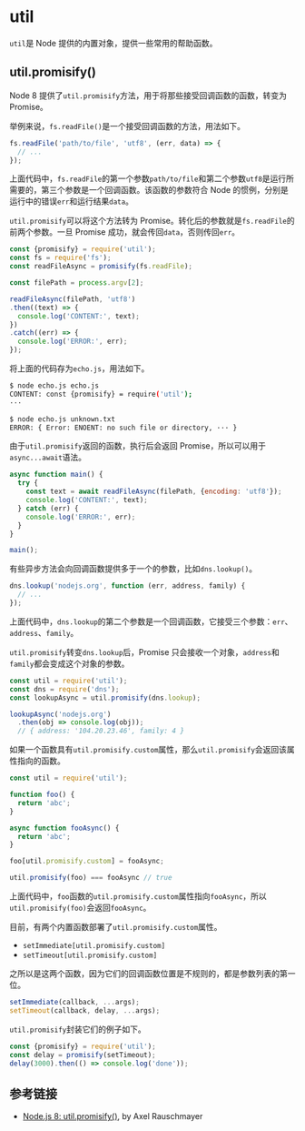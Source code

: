 # util

`util`是 Node 提供的内置对象，提供一些常用的帮助函数。

## util.promisify()

Node 8 提供了`util.promisify`方法，用于将那些接受回调函数的函数，转变为 Promise。

举例来说，`fs.readFile()`是一个接受回调函数的方法，用法如下。

```javascript
fs.readFile('path/to/file', 'utf8', (err, data) => {
  // ...
});
```

上面代码中，`fs.readFile`的第一个参数`path/to/file`和第二个参数`utf8`是运行所需要的，第三个参数是一个回调函数。该函数的参数符合 Node 的惯例，分别是运行中的错误`err`和运行结果`data`。

`util.promisify`可以将这个方法转为 Promise。转化后的参数就是`fs.readFile`的前两个参数。一旦 Promise 成功，就会传回`data`，否则传回`err`。

```javascript
const {promisify} = require('util');
const fs = require('fs');
const readFileAsync = promisify(fs.readFile);

const filePath = process.argv[2];

readFileAsync(filePath, 'utf8')
.then((text) => {
  console.log('CONTENT:', text);
})
.catch((err) => {
  console.log('ERROR:', err);
});
```

将上面的代码存为`echo.js`，用法如下。

```bash
$ node echo.js echo.js
CONTENT: const {promisify} = require('util');
···

$ node echo.js unknown.txt
ERROR: { Error: ENOENT: no such file or directory, ··· }
```

由于`util.promisify`返回的函数，执行后会返回 Promise，所以可以用于`async...await`语法。

```javascript
async function main() {
  try {
    const text = await readFileAsync(filePath, {encoding: 'utf8'});
    console.log('CONTENT:', text);
  } catch (err) {
    console.log('ERROR:', err);
  }
}

main();
```

有些异步方法会向回调函数提供多于一个的参数，比如`dns.lookup()`。

```javascript
dns.lookup('nodejs.org', function (err, address, family) {
  // ...
});
```

上面代码中，`dns.lookup`的第二个参数是一个回调函数，它接受三个参数：`err`、`address`、`family`。

`util.promisify`转变`dns.lookup`后，Promise 只会接收一个对象，`address`和`family`都会变成这个对象的参数。

```javascript
const util = require('util');
const dns = require('dns');
const lookupAsync = util.promisify(dns.lookup);

lookupAsync('nodejs.org')
  .then(obj => console.log(obj));
  // { address: '104.20.23.46', family: 4 }
```

如果一个函数具有`util.promisify.custom`属性，那么`util.promisify`会返回该属性指向的函数。

```javascript
const util = require('util');

function foo() {
  return 'abc';
}

async function fooAsync() {
  return 'abc';
}

foo[util.promisify.custom] = fooAsync;

util.promisify(foo) === fooAsync // true
```

上面代码中，`foo`函数的`util.promisify.custom`属性指向`fooAsync`，所以`util.promisify(foo)`会返回`fooAsync`。

目前，有两个内置函数部署了`util.promisify.custom`属性。

- `setImmediate[util.promisify.custom]`
- `setTimeout[util.promisify.custom]`

之所以是这两个函数，因为它们的回调函数位置是不规则的，都是参数列表的第一位。

```javascript
setImmediate(callback, ...args);
setTimeout(callback, delay, ...args);
```

`util.promisify`封装它们的例子如下。

```javascript
const {promisify} = require('util');
const delay = promisify(setTimeout);
delay(3000).then(() => console.log('done'));
```

## 参考链接

- [Node.js 8: util.promisify()](http://2ality.com/2017/05/util-promisify.html), by Axel Rauschmayer

